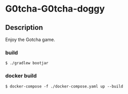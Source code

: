 

# G0tcha-G0tcha-doggy

## Description 
Enjoy the Gotcha game.


### build

```shell
$ ./gradlew bootjar
```

### docker build

```shell
$ docker-compose -f ./docker-compose.yaml up --build
```
